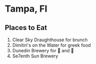 # Tampa, Fl

## Places to Eat
1. Clear Sky Draughthouse for brunch
1. Dimitiri's on the Water for greek food
1. Dunedin Brewery for :taco: and :beers:
1. Se7enth Sun Brewery
